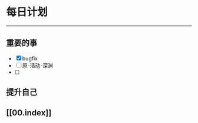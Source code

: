 
# 每日计划
---
## 重要的事

- [x]  bugfix
- [ ]  原-活动-深渊
- [ ]  



## 提升自己

  



## [[00.index]]










